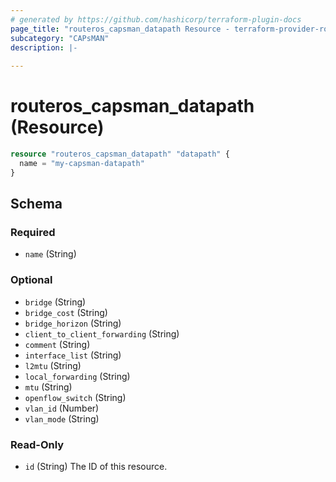 ```yaml
---
# generated by https://github.com/hashicorp/terraform-plugin-docs
page_title: "routeros_capsman_datapath Resource - terraform-provider-routeros"
subcategory: "CAPsMAN"
description: |-
  
---
```


# routeros_capsman_datapath (Resource)


```terraform
resource "routeros_capsman_datapath" "datapath" {
  name = "my-capsman-datapath"
}
```


<!-- schema generated by tfplugindocs -->
## Schema

### Required

- `name` (String)

### Optional

- `bridge` (String)
- `bridge_cost` (String)
- `bridge_horizon` (String)
- `client_to_client_forwarding` (String)
- `comment` (String)
- `interface_list` (String)
- `l2mtu` (String)
- `local_forwarding` (String)
- `mtu` (String)
- `openflow_switch` (String)
- `vlan_id` (Number)
- `vlan_mode` (String)

### Read-Only

- `id` (String) The ID of this resource.



